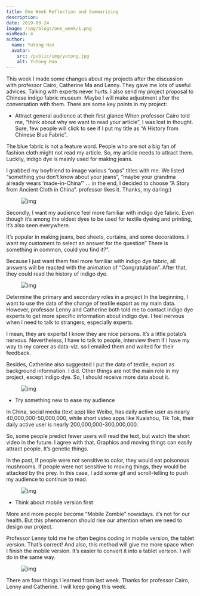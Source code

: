```yaml
---
title: One Week Reflection and Summarizing
description: 
date: 2019-09-24
image: /img/blogs/one_week/1.png
minRead: 4
author:
  name: Yutong Han
  avatar:
    src: /public/img/yutong.jpg
    alt: Yutong Han
---
```


This week I made some changes about my projects after the discussion with professor Cairo, Catherine Ma and Lenny. They gave me lots of useful advices. Talking with experts never hurts. I also send my project proposal to Chinese indigo fabric museum. Maybe I will make adjustment after the conversation with them. There are some key points in my project:

- Attract general audience at their first glance
When professor Cairo told me, “think about why we want to read your article”, I was lost in thought. Sure, few people will click to see if I put my title as “A History from Chinese Blue Fabric”.

The blue fabric is not a feature word. People who are not a big fan of fashion cloth might not read my article. So, my article needs to attract them. Luckily, indigo dye is mainly used for making jeans.

I grabbed my boyfriend to image various “oops” titles with me. We listed “something you don’t know about your jeans”, “maybe your grandma already wears ‘made-in-China’” … in the end, I decided to choose “A Story from Ancient Cloth in China”. professor likes it. Thanks, my daring:)

<figure class="blog-img-container">
  <img src="/img/blogs/one_week/1.png" class="blog-img" alt="img" loading="lazy" />
</figure>

Secondly, I want my audience feel more familiar with indigo dye fabric. Even though it’s among the oldest dyes to be used for textile dyeing and printing, it’s also seen everywhere.

It’s popular in making jeans, bed sheets, curtains, and some decorations. I want my customers to select an answer for the question” There is something in common, could you find it?”.

Because I just want them feel more familiar with indigo dye fabric, all answers will be reacted with the animation of “Congratulation”. After that, they could read the history of indigo dye.

<figure class="blog-img-container">
  <img src="/img/blogs/one_week/2.png" class="blog-img" alt="img" loading="lazy" />
</figure>

Determine the primary and secondary roles in a project
In the beginning, I want to use the data of the change of textile export as my main data. However, professor Lenny and Catherine both told me to contact indigo dye experts to get more specific information about indigo dye. I feel nervous when I need to talk to strangers, especially experts.

I mean, they are experts! I know they are nice persons. It’s a little potato’s nervous. Nevertheless, I have to talk to people, interview them if I have my way to my career as data-viz. so I emailed them and waited for their feedback.

Besides, Catherine also suggested I put the data of textile, export as background information. I did. Other things are not the main role in my project, except indigo dye. So, I should receive more data about it.

<figure class="blog-img-container">
  <img src="/img/blogs/one_week/3.png" class="blog-img" alt="img" loading="lazy" />
</figure>

- Try something new to ease my audience

In China, social media (text app) like Weibo, has daily active user as nearly 40,000,000-50,000,000, while short video apps like Kuaishou, Tik Tok, their daily active user is nearly 200,000,000-300,000,000.

So, some people predict fewer users will read the text, but watch the short video in the future. I agree with that. Graphics and moving things can easily attract people. It’s genetic things.

In the past, if people were not sensitive to color, they would eat poisonous mushrooms. If people were not sensitive to moving things, they would be attacked by the prey. In this case, I add some gif and scroll-telling to push my audience to continue to read.

<figure class="blog-img-container">
  <img src="/img/blogs/one_week/4.gif" class="blog-img-small" alt="img" loading="lazy" />
</figure>

- Think about mobile version first

More and more people become “Mobile Zombie” nowadays. it’s not for our health. But this phenomenon should rise our attention when we need to design our project.

Professor Lenny told me he often begins coding in mobile version, the tablet version. That’s correct! And also, this method will give me more space when I finish the mobile version. It’s easier to convert it into a tablet version. I will do in the same way.

<figure class="blog-img-container">
  <img src="/img/blogs/one_week/5.png" class="blog-img-small" alt="img" loading="lazy" />
</figure>

There are four things I learned from last week. Thanks for professor Cairo, Lenny and Catherine. I will keep going this week.